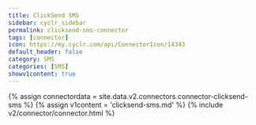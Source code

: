 ```yaml
---
title: ClickSend SMS
sidebar: cyclr_sidebar
permalink: clicksend-sms-connector
tags: [connector]
icon: https://my.cyclr.com/api/ConnectorIcon/14343
default_header: false
category: SMS
categories: [SMS]
showv1content: true
---
```

{% assign connectordata = site.data.v2.connectors.connector-clicksend-sms %}
{% assign v1content = 'clicksend-sms.md' %}
{% include v2/connector/connector.html %}	